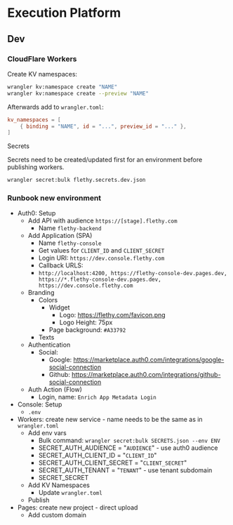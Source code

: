 # Execution Platform

## Dev

### CloudFlare Workers

Create KV namespaces:

```bash
wrangler kv:namespace create "NAME"
wrangler kv:namespace create --preview "NAME"
```

Afterwards add to `wrangler.toml`:

```toml
kv_namespaces = [
    { binding = "NAME", id = "...", preview_id = "..." },
]
```

Secrets

Secrets need to be created/updated first for an environment before publishing workers.

```bash
wrangler secret:bulk flethy.secrets.dev.json
```

### Runbook new environment

- Auth0: Setup
  - Add API with audience `https://[stage].flethy.com`
    - Name `flethy-backend`
  - Add Application (SPA)
    - Name `flethy-console`
    - Get values for `CLIENT_ID` and `CLIENT_SECRET`
    - Login URI: `https://dev.console.flethy.com`
    - Callback URLS:
    - `http://localhost:4200, https://flethy-console-dev.pages.dev, https://*.flethy-console-dev.pages.dev, https://dev.console.flethy.com`
  - Branding
    - Colors
      - Widget
        - Logo: https://flethy.com/favicon.png
        - Logo Height: 75px
      - Page background: `#A33792`
    - Texts
  - Authentication
    - Social:
      - Google: https://marketplace.auth0.com/integrations/google-social-connection
      - Github: https://marketplace.auth0.com/integrations/github-social-connection
  - Auth Action (Flow)
    - Login, name: `Enrich App Metadata Login`
- Console: Setup
  - `.env`
- Workers: create new service - name needs to be the same as in `wrangler.toml`
  - Add env vars
    - Bulk command: `wrangler secret:bulk SECRETS.json --env ENV`
    - SECRET_AUTH_AUDIENCE = "`AUDIENCE`" - use auth0 audience
    - SECRET_AUTH_CLIENT_ID = "`CLIENT_ID`"
    - SECRET_AUTH_CLIENT_SECRET = "`CLIENT_SECRET`"
    - SECRET_AUTH_TENANT = "`TENANT`" - use tenant subdomain
    - SECRET_SECRET
  - Add KV Namespaces
    - Update `wrangler.toml`
  - Publish
- Pages: create new project - direct upload
  - Add custom domain
